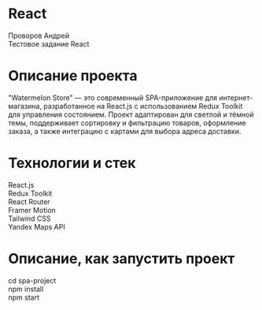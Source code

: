 # React
Проворов Андрей <br>
Тестовое задание React
# Описание проекта
"Watermelon Store" — это современный SPA-приложение для интернет-магазина, разработанное на React.js с использованием Redux Toolkit для управления состоянием. Проект адаптирован для светлой и тёмной темы, поддерживает сортировку и фильтрацию товаров, оформление заказа, а также интеграцию с картами для выбора адреса доставки.
# Технологии и стек
 React.js  <br>
 Redux Toolkit  <br>
 React Router  <br>
 Framer Motion  <br>
 Tailwind CSS  <br>
 Yandex Maps API 

# Описание, как запустить проект
 cd spa-project <br>
 npm install <br>
 npm start

